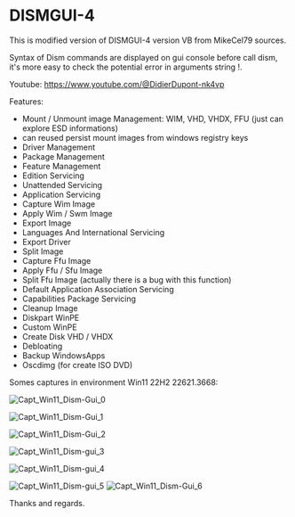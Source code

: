 # DISMGUI-4
This is modified version of DISMGUI-4 version VB from MikeCel79 sources.

Syntax of Dism commands are displayed on gui console before call dism, it's more easy to check the potential error in arguments string !.

Youtube:
https://www.youtube.com/@DidierDupont-nk4vp

Features:
- Mount / Unmount image Management: WIM, VHD, VHDX, FFU (just can explore ESD informations)
- can reused persist mount images from windows registry keys
- Driver Management
- Package Management
- Feature Management
- Edition Servicing
- Unattended Servicing
- Application Servicing
- Capture Wim Image
- Apply Wim / Swm Image
- Export Image
- Languages And International Servicing
- Export Driver
- Split Image
- Capture Ffu Image
- Apply Ffu / Sfu Image
- Split Ffu Image (actually there is a bug with this function)
- Default Application Association Servicing
- Capabilities Package Servicing
- Cleanup Image
- Diskpart WinPE
- Custom WinPE
- Create Disk VHD / VHDX
- Debloating
- Backup WindowsApps
- Oscdimg (for create ISO DVD)

Somes captures in environment Win11 22H2 22621.3668:

![Capt_Win11_Dism-Gui_0](https://github.com/Dede333/VB_DISMGUI/assets/61848651/1c38fa69-ed3d-4b8d-8a8e-9ffd80e165df)

![Capt_Win11_Dism-Gui_1](https://github.com/Dede333/VB_DISMGUI/assets/61848651/f8485c52-a315-464b-a1ef-288c7c852196)

![Capt_Win11_Dism-Gui_2](https://github.com/Dede333/VB_DISMGUI/assets/61848651/2a47fadf-1671-4e3b-9e8e-9655e9db37e8)

![Capt_Win11_Dism-gui_3](https://github.com/Dede333/VB_DISMGUI/assets/61848651/26a4f126-2c5a-4ff8-85ef-c6c9445e8168)

![Capt_Win11_Dism-gui_4](https://github.com/Dede333/VB_DISMGUI/assets/61848651/62977765-edd3-4426-b4dd-b2162056149b)

![Capt_Win11_Dism-gui_5](https://github.com/Dede333/VB_DISMGUI/assets/61848651/ebcabe6e-06ae-4cba-ab7f-13c863c0b7e4)
![Capt_Win11_Dism-Gui_6](https://github.com/Dede333/VB_DISMGUI/assets/61848651/5bcd848e-b6d1-4283-9342-2a6f2ef2d936)

Thanks and regards.

